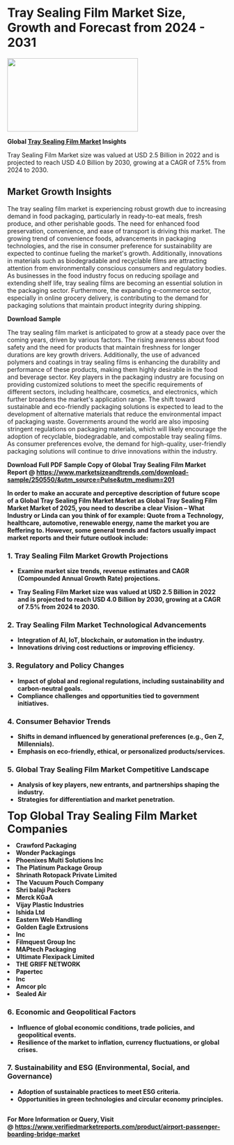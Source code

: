 <H1>Tray Sealing Film Market Size, Growth and Forecast from 2024 - 2031</H1><img class="aligncenter size-medium wp-image-584254" src="https://thirdeyenews.in/wp-content/uploads/2024/09/Global-Market-Research-300x168.jpeg" alt="" width="300" height="168" /><p><strong>Global&nbsp;<a href="https://www.marketsizeandtrends.com/download-sample/250550/&amp;utm_source=Pulse&amp;utm_medium=201">Tray Sealing Film Market</a> Insights</strong></p><p>Tray Sealing Film Market size was valued at USD 2.5 Billion in 2022 and is projected to reach USD 4.0 Billion by 2030, growing at a CAGR of 7.5% from 2024 to 2030.</p><p><h2>Market Growth Insights</h2> <p>The tray sealing film market is experiencing robust growth due to increasing demand in food packaging, particularly in ready-to-eat meals, fresh produce, and other perishable goods. The need for enhanced food preservation, convenience, and ease of transport is driving this market. The growing trend of convenience foods, advancements in packaging technologies, and the rise in consumer preference for sustainability are expected to continue fueling the market's growth. Additionally, innovations in materials such as biodegradable and recyclable films are attracting attention from environmentally conscious consumers and regulatory bodies. As businesses in the food industry focus on reducing spoilage and extending shelf life, tray sealing films are becoming an essential solution in the packaging sector. Furthermore, the expanding e-commerce sector, especially in online grocery delivery, is contributing to the demand for packaging solutions that maintain product integrity during shipping.</p> <p><strong>Download Sample</strong></p> <p>The tray sealing film market is anticipated to grow at a steady pace over the coming years, driven by various factors. The rising awareness about food safety and the need for products that maintain freshness for longer durations are key growth drivers. Additionally, the use of advanced polymers and coatings in tray sealing films is enhancing the durability and performance of these products, making them highly desirable in the food and beverage sector. Key players in the packaging industry are focusing on providing customized solutions to meet the specific requirements of different sectors, including healthcare, cosmetics, and electronics, which further broadens the market's application range. The shift toward sustainable and eco-friendly packaging solutions is expected to lead to the development of alternative materials that reduce the environmental impact of packaging waste. Governments around the world are also imposing stringent regulations on packaging materials, which will likely encourage the adoption of recyclable, biodegradable, and compostable tray sealing films. As consumer preferences evolve, the demand for high-quality, user-friendly packaging solutions will continue to drive innovations within the industry.</p> <p><strong></p><p><span class=""><strong>Download Full PDF Sample Copy of Global Tray Sealing Film Market Report</strong> @ <a href="https://www.marketsizeandtrends.com/download-sample/250550/&amp;utm_source=Pulse&amp;utm_medium=201" target="_blank">https://www.marketsizeandtrends.com/download-sample/250550/&amp;utm_source=Pulse&amp;utm_medium=201</a></span></p><p>In order to make an accurate and perceptive description of future scope of a Global&nbsp;Tray Sealing Film Market Market as Global&nbsp;Tray Sealing Film Market Market of 2025, you need to describe a clear Vision &ndash; What Industry or Linda can you think of for example: Quote from a Technology, healthcare, automotive, renewable energy, name the market you are Reffering to. However, some general trends and factors usually impact market reports and their future outlook include:</p><h3>1.&nbsp;<strong>Tray Sealing Film Market Growth Projections</strong></h3><ul><li>Examine market size trends, revenue estimates and CAGR (Compounded Annual Growth Rate) projections.</li><li><p>Tray Sealing Film Market size was valued at USD 2.5 Billion in 2022 and is projected to reach USD 4.0 Billion by 2030, growing at a CAGR of 7.5% from 2024 to 2030.</p></li></ul><h3>2.&nbsp;<strong>Tray Sealing Film Market Technological Advancements</strong></h3><ul><li>Integration of AI, IoT, blockchain, or automation in the industry.</li><li>Innovations driving cost reductions or improving efficiency.</li></ul><h3>3.&nbsp;<strong>Regulatory and Policy Changes</strong></h3><ul><li>Impact of global and regional regulations, including sustainability and carbon-neutral goals.</li><li>Compliance challenges and opportunities tied to government initiatives.</li></ul><h3>4.&nbsp;<strong>Consumer Behavior Trends</strong></h3><ul><li>Shifts in demand influenced by generational preferences (e.g., Gen Z, Millennials).</li><li>Emphasis on eco-friendly, ethical, or personalized products/services.</li></ul><h3>5.&nbsp;<strong>Global Tray Sealing Film Market Competitive Landscape</strong></h3><ul><li>Analysis of key players, new entrants, and partnerships shaping the industry.</li><li>Strategies for differentiation and market penetration.</li></ul><p data-pm-slice="1 1 []"><span style="color: inherit; font-family: inherit; font-size: 25px;">Top Global Tray Sealing Film Market Companies</span></p><div class="" data-test-id=""><p><li>Crawford Packaging</li><li> Wonder Packagings</li><li> Phoenixes Multi Solutions Inc</li><li> The Platinum Package Group</li><li> Shrinath Rotopack Private Limited</li><li> The Vacuum Pouch Company</li><li> Shri balaji Packers</li><li> Merck KGaA</li><li> Vijay Plastic Industries</li><li> Ishida Ltd</li><li> Eastern Web Handling</li><li> Golden Eagle Extrusions</li><li> Inc</li><li> Filmquest Group Inc</li><li> MAPtech Packaging</li><li> Ultimate Flexipack Limited</li><li> THE GRIFF NETWORK</li><li> Papertec</li><li> Inc</li><li> Amcor plc</li><li> Sealed Air</li></p></div><h3>6.&nbsp;<strong>Economic and Geopolitical Factors</strong></h3><ul><li>Influence of global economic conditions, trade policies, and geopolitical events.</li><li>Resilience of the market to inflation, currency fluctuations, or global crises.</li></ul><h3>7.&nbsp;<strong>Sustainability and ESG (Environmental, Social, and Governance)</strong></h3><ul><li>Adoption of sustainable practices to meet ESG criteria.</li><li>Opportunities in green technologies and circular economy principles.</li></ul><h2><strong style="font-size: 14px;">For More Information or Query, Visit @&nbsp;</strong><a style="background-color: #ffffff; font-size: 14px;" href="https://www.marketsizeandtrends.com/report/tray-sealing-film-market/" target="_blank">https://www.verifiedmarketreports.com/product/airport-passenger-boarding-bridge-market</a></h2>
